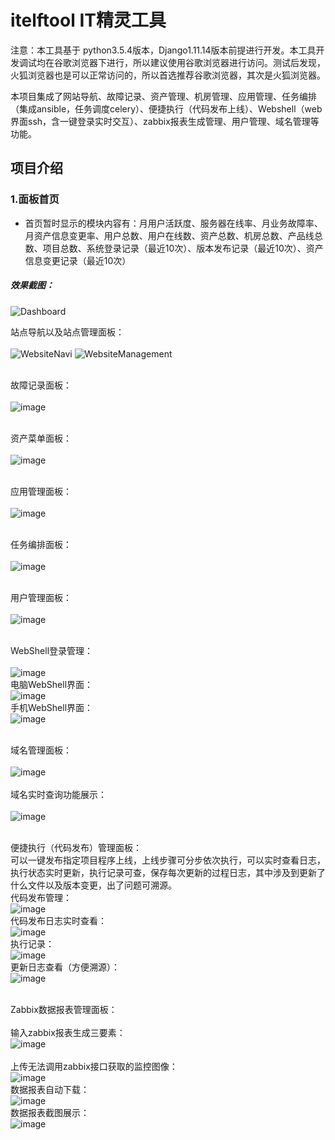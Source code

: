 ﻿# itelftool IT精灵工具 #

注意：本工具基于 python3.5.4版本，Django1.11.14版本前提进行开发。本工具开发调试均在谷歌浏览器下进行，所以建议使用谷歌浏览器进行访问。测试后发现，火狐浏览器也是可以正常访问的，所以首选推荐谷歌浏览器，其次是火狐浏览器。

本项目集成了网站导航、故障记录、资产管理、机房管理、应用管理、任务编排（集成ansible，任务调度celery）、便捷执行（代码发布上线）、Webshell（web界面ssh，含一键登录实时交互）、zabbix报表生成管理、用户管理、域名管理等功能。


## 项目介绍

### 1.面板首页

* 首页暂时显示的模块内容有：月用户活跃度、服务器在线率、月业务故障率、月资产信息变更率、用户总数、用户在线数、资产总数、机房总数、产品线总数、项目总数、系统登录记录（最近10次）、版本发布记录（最近10次）、资产信息变更记录（最近10次）

##### 效果截图：
![Dashboard](https://github.com/420521738/itelftool/blob/master/screenshots/Dashboard.png)

站点导航以及站点管理面板：<br/><br/>
![WebsiteNavi](https://github.com/420521738/itelftool/blob/master/screenshots/WebsiteNavi.png)
![WebsiteManagement](https://github.com/420521738/itelftool/blob/master/screenshots/WebsiteManagement.png)
<br/><br/>

故障记录面板：<br/><br/>
![image](https://github.com/420521738/itelftool/blob/master/screenshots/BrokenRecord.png)
<br/><br/>

资产菜单面板：<br/><br/>
![image](https://github.com/420521738/itelftool/blob/master/screenshots/AssetsList.png)
<br/><br/>

应用管理面板：<br/><br/>
![image](https://github.com/420521738/itelftool/blob/master/screenshots/AppManagement.png)
<br/><br/>

任务编排面板：<br/><br/>
![image](https://github.com/420521738/itelftool/blob/master/screenshots/TaskSche.png)
<br/><br/>

用户管理面板：<br/><br/>
![image](https://github.com/420521738/itelftool/blob/master/screenshots/UserManagement.png)
<br/><br/>

WebShell登录管理：<br/><br/>
![image](https://github.com/420521738/itelftool/blob/master/screenshots/LoginManagement.png)
<br/>电脑WebShell界面：<br/>
![image](https://github.com/420521738/itelftool/blob/master/screenshots/PcWebshell.png)
<br/>手机WebShell界面：<br/>
![image](https://github.com/420521738/itelftool/blob/master/screenshots/PhoneWebshell.png)
<br/><br/>

域名管理面板：<br/><br/>
![image](https://github.com/420521738/itelftool/blob/master/screenshots/DomainManagement.png)
<br/><br/>
域名实时查询功能展示：<br/><br/>
![image](https://github.com/420521738/itelftool/blob/master/screenshots/DomainSearchResult.png)
<br/><br/>

便捷执行（代码发布）管理面板：<br/>
可以一键发布指定项目程序上线，上线步骤可分步依次执行，可以实时查看日志，执行状态实时更新，执行记录可查，保存每次更新的过程日志，其中涉及到更新了什么文件以及版本变更，出了问题可溯源。
<br/>代码发布管理：<br/>
![image](https://github.com/420521738/itelftool/blob/master/screenshots/coderelease.png)
<br/>代码发布日志实时查看：<br/>
![image](https://github.com/420521738/itelftool/blob/master/screenshots/coderelease_log.png)
<br/>执行记录：<br/>
![image](https://github.com/420521738/itelftool/blob/master/screenshots/cod_excute_record.png)
<br/>更新日志查看（方便溯源）：<br/>
![image](https://github.com/420521738/itelftool/blob/master/screenshots/coderelease_logdetail.png)
<br/><br/>


Zabbix数据报表管理面板：<br/>
<br/>输入zabbix报表生成三要素：<br/>
![image](https://github.com/420521738/itelftool/blob/master/screenshots/ZabbixInputInfo.png)
<br/>
<br/>上传无法调用zabbix接口获取的监控图像：<br/>
![image](https://github.com/420521738/itelftool/blob/master/screenshots/ZabbixReportUpload.png)
<br/>数据报表自动下载：<br/>
![image](https://github.com/420521738/itelftool/blob/master/screenshots/ZabbixReportDownload.png)
<br/>数据报表截图展示：<br/>
![image](https://github.com/420521738/itelftool/blob/master/screenshots/ZabbixReportExample.png)
<br/><br/>
